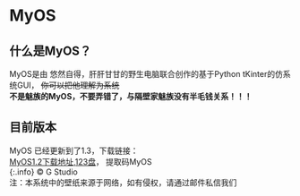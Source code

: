 # MyOS
## 什么是MyOS？  
MyOS是由 悠然自得，肝肝甘甘的野生电脑联合创作的基于Python tKinter的仿系统GUI，
~~你可以把他理解为系统~~  
**不是魅族的MyOS，不要弄错了，与隔壁家魅族没有半毛钱关系！！！**  
## 目前版本
MyOS 已经更新到了1.3，下载链接：  
[MyOS1.2下载地址,123盘](https://www.123pan.com/s/OEaiVv-TMZrv.html)， 提取码MyOS  
{:.info}
© G Studio  
注：本系统中的壁纸来源于网络，如有侵权，请通过邮件私信我们
